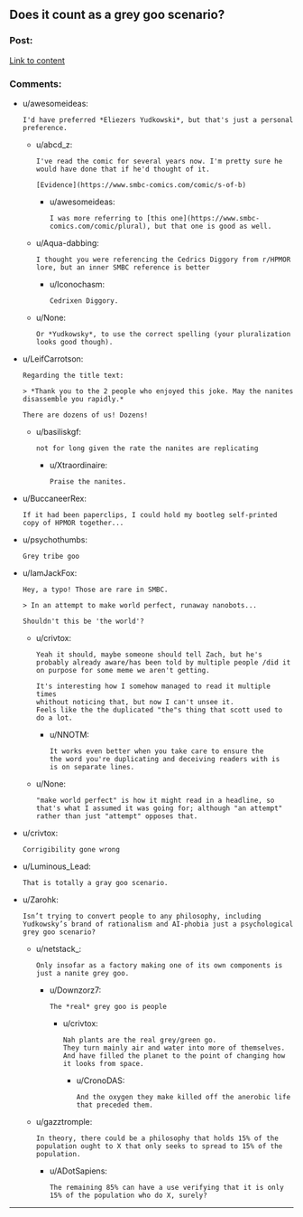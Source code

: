 ## Does it count as a grey goo scenario?

### Post:

[Link to content](https://www.smbc-comics.com/comic/ai-6)

### Comments:

- u/awesomeideas:
  ```
  I'd have preferred *Eliezers Yudkowski*, but that's just a personal preference.
  ```

  - u/abcd_z:
    ```
    I've read the comic for several years now. I'm pretty sure he would have done that if he'd thought of it.

    [Evidence](https://www.smbc-comics.com/comic/s-of-b)
    ```

    - u/awesomeideas:
      ```
      I was more referring to [this one](https://www.smbc-comics.com/comic/plural), but that one is good as well.
      ```

  - u/Aqua-dabbing:
    ```
    I thought you were referencing the Cedrics Diggory from r/HPMOR lore, but an inner SMBC reference is better
    ```

    - u/Iconochasm:
      ```
      Cedrixen Diggory.
      ```

  - u/None:
    ```
    Or *Yudkowsky*, to use the correct spelling (your pluralization looks good though).
    ```

- u/LeifCarrotson:
  ```
  Regarding the title text: 

  > *Thank you to the 2 people who enjoyed this joke. May the nanites disassemble you rapidly.*

  There are dozens of us! Dozens!
  ```

  - u/basiliskgf:
    ```
    not for long given the rate the nanites are replicating
    ```

    - u/Xtraordinaire:
      ```
      Praise the nanites.
      ```

- u/BuccaneerRex:
  ```
  If it had been paperclips, I could hold my bootleg self-printed copy of HPMOR together...
  ```

- u/psychothumbs:
  ```
  Grey tribe goo
  ```

- u/IamJackFox:
  ```
  Hey, a typo! Those are rare in SMBC.

  > In an attempt to make world perfect, runaway nanobots...

  Shouldn't this be 'the world'?
  ```

  - u/crivtox:
    ```
    Yeah it should, maybe someone should tell Zach, but he's probably already aware/has been told by multiple people /did it on purpose for some meme we aren't getting. 

    It's interesting how I somehow managed to read it multiple times
    whithout noticing that, but now I can't unsee it.
    Feels like the the duplicated "the"s thing that scott used to do a lot.
    ```

    - u/NNOTM:
      ```
      It works even better when you take care to ensure the  
      the word you're duplicating and deceiving readers with is  
      is on separate lines.
      ```

  - u/None:
    ```
    "make world perfect" is how it might read in a headline, so that's what I assumed it was going for; although "an attempt" rather than just "attempt" opposes that.
    ```

- u/crivtox:
  ```
  Corrigibility gone wrong
  ```

- u/Luminous_Lead:
  ```
  That is totally a gray goo scenario.
  ```

- u/Zarohk:
  ```
  Isn’t trying to convert people to any philosophy, including Yudkowsky’s brand of rationalism and AI-phobia just a psychological grey goo scenario?
  ```

  - u/netstack_:
    ```
    Only insofar as a factory making one of its own components is just a nanite grey goo.
    ```

    - u/Downzorz7:
      ```
      The *real* grey goo is people
      ```

      - u/crivtox:
        ```
        Nah plants are the real grey/green go.  
        They turn mainly air and water into more of themselves.  
        And have filled the planet to the point of changing how it looks from space.
        ```

        - u/CronoDAS:
          ```
          And the oxygen they make killed off the anerobic life that preceded them.
          ```

  - u/gazztromple:
    ```
    In theory, there could be a philosophy that holds 15% of the population ought to X that only seeks to spread to 15% of the population.
    ```

    - u/ADotSapiens:
      ```
      The remaining 85% can have a use verifying that it is only 15% of the population who do X, surely?
      ```

---

